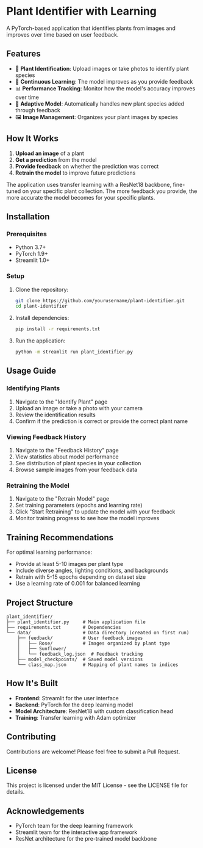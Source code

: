 # Plant Identifier with Learning

A PyTorch-based application that identifies plants from images and improves over time based on user feedback.

## Features

- 🌱 **Plant Identification**: Upload images or take photos to identify plant species
- 🔄 **Continuous Learning**: The model improves as you provide feedback
- 📊 **Performance Tracking**: Monitor how the model's accuracy improves over time
- 🧠 **Adaptive Model**: Automatically handles new plant species added through feedback
- 🖼️ **Image Management**: Organizes your plant images by species

## How It Works

1. **Upload an image** of a plant
2. **Get a prediction** from the model
3. **Provide feedback** on whether the prediction was correct
4. **Retrain the model** to improve future predictions

The application uses transfer learning with a ResNet18 backbone, fine-tuned on your specific plant collection. The more feedback you provide, the more accurate the model becomes for your specific plants.

## Installation

### Prerequisites

- Python 3.7+ 
- PyTorch 1.9+
- Streamlit 1.0+

### Setup

1. Clone the repository:
   ```bash
   git clone https://github.com/yourusername/plant-identifier.git
   cd plant-identifier
   ```

2. Install dependencies:
   ```bash
   pip install -r requirements.txt
   ```

3. Run the application:
   ```bash
   python -m streamlit run plant_identifier.py
   ```

## Usage Guide

### Identifying Plants

1. Navigate to the "Identify Plant" page
2. Upload an image or take a photo with your camera
3. Review the identification results
4. Confirm if the prediction is correct or provide the correct plant name

### Viewing Feedback History

1. Navigate to the "Feedback History" page
2. View statistics about model performance
3. See distribution of plant species in your collection
4. Browse sample images from your feedback data

### Retraining the Model

1. Navigate to the "Retrain Model" page
2. Set training parameters (epochs and learning rate)
3. Click "Start Retraining" to update the model with your feedback
4. Monitor training progress to see how the model improves

## Training Recommendations

For optimal learning performance:

- Provide at least 5-10 images per plant type
- Include diverse angles, lighting conditions, and backgrounds
- Retrain with 5-15 epochs depending on dataset size
- Use a learning rate of 0.001 for balanced learning

## Project Structure

```
plant_identifier/
├── plant_identifier.py     # Main application file
├── requirements.txt        # Dependencies
└── data/                   # Data directory (created on first run)
    ├── feedback/           # User feedback images
    │   ├── Rose/           # Images organized by plant type
    │   ├── Sunflower/
    │   └── feedback_log.json  # Feedback tracking
    ├── model_checkpoints/  # Saved model versions
    └── class_map.json      # Mapping of plant names to indices
```

## How It's Built

- **Frontend**: Streamlit for the user interface
- **Backend**: PyTorch for the deep learning model
- **Model Architecture**: ResNet18 with custom classification head
- **Training**: Transfer learning with Adam optimizer

## Contributing

Contributions are welcome! Please feel free to submit a Pull Request.

## License

This project is licensed under the MIT License - see the LICENSE file for details.

## Acknowledgements

- PyTorch team for the deep learning framework
- Streamlit team for the interactive app framework
- ResNet architecture for the pre-trained model backbone
